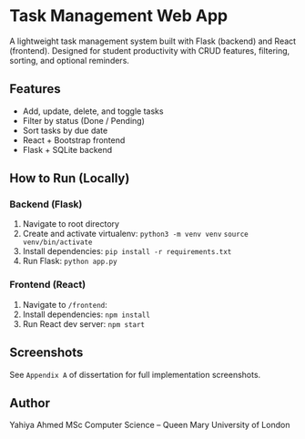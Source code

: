 # Task Management Web App

A lightweight task management system built with Flask (backend) and React (frontend).
Designed for student productivity with CRUD features, filtering, sorting, and optional reminders.

## Features
- Add, update, delete, and toggle tasks
- Filter by status (Done / Pending)
- Sort tasks by due date
- React + Bootstrap frontend
- Flask + SQLite backend

## How to Run (Locally)
### Backend (Flask)
1. Navigate to root directory
2. Create and activate virtualenv:
   `python3 -m venv venv`
   `source venv/bin/activate`
3. Install dependencies:
   `pip install -r requirements.txt`
4. Run Flask:
   `python app.py`

### Frontend (React)
1. Navigate to `/frontend`:
2. Install dependencies:
   `npm install`
3. Run React dev server:
   `npm start`

## Screenshots
See `Appendix A` of dissertation for full implementation screenshots.

## Author
Yahiya Ahmed
MSc Computer Science – Queen Mary University of London
